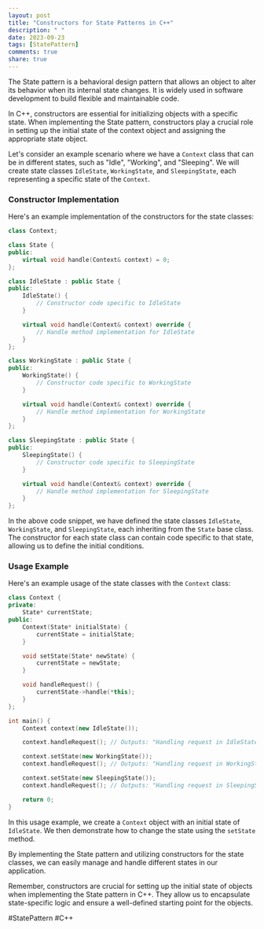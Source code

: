 ```yaml
---
layout: post
title: "Constructors for State Patterns in C++"
description: " "
date: 2023-09-23
tags: [StatePattern]
comments: true
share: true
---
```


The State pattern is a behavioral design pattern that allows an object to alter its behavior when its internal state changes. It is widely used in software development to build flexible and maintainable code.

In C++, constructors are essential for initializing objects with a specific state. When implementing the State pattern, constructors play a crucial role in setting up the initial state of the context object and assigning the appropriate state object.

Let's consider an example scenario where we have a `Context` class that can be in different states, such as "Idle", "Working", and "Sleeping". We will create state classes `IdleState`, `WorkingState`, and `SleepingState`, each representing a specific state of the `Context`.

### Constructor Implementation

Here's an example implementation of the constructors for the state classes:

```cpp
class Context;

class State {
public:
    virtual void handle(Context& context) = 0;
};

class IdleState : public State {
public:
    IdleState() {
        // Constructor code specific to IdleState
    }

    virtual void handle(Context& context) override {
        // Handle method implementation for IdleState
    }
};

class WorkingState : public State {
public:
    WorkingState() {
        // Constructor code specific to WorkingState
    }

    virtual void handle(Context& context) override {
        // Handle method implementation for WorkingState
    }
};

class SleepingState : public State {
public:
    SleepingState() {
        // Constructor code specific to SleepingState
    }

    virtual void handle(Context& context) override {
        // Handle method implementation for SleepingState
    }
};
```

In the above code snippet, we have defined the state classes `IdleState`, `WorkingState`, and `SleepingState`, each inheriting from the `State` base class. The constructor for each state class can contain code specific to that state, allowing us to define the initial conditions.

### Usage Example

Here's an example usage of the state classes with the `Context` class:

```cpp
class Context {
private:
    State* currentState;
public:
    Context(State* initialState) {
        currentState = initialState;
    }

    void setState(State* newState) {
        currentState = newState;
    }

    void handleRequest() {
        currentState->handle(*this);
    }
};

int main() {
    Context context(new IdleState());

    context.handleRequest(); // Outputs: "Handling request in IdleState"

    context.setState(new WorkingState());
    context.handleRequest(); // Outputs: "Handling request in WorkingState"

    context.setState(new SleepingState());
    context.handleRequest(); // Outputs: "Handling request in SleepingState"

    return 0;
}
```

In this usage example, we create a `Context` object with an initial state of `IdleState`. We then demonstrate how to change the state using the `setState` method.

By implementing the State pattern and utilizing constructors for the state classes, we can easily manage and handle different states in our application.

Remember, constructors are crucial for setting up the initial state of objects when implementing the State pattern in C++. They allow us to encapsulate state-specific logic and ensure a well-defined starting point for the objects.

#StatePattern #C++